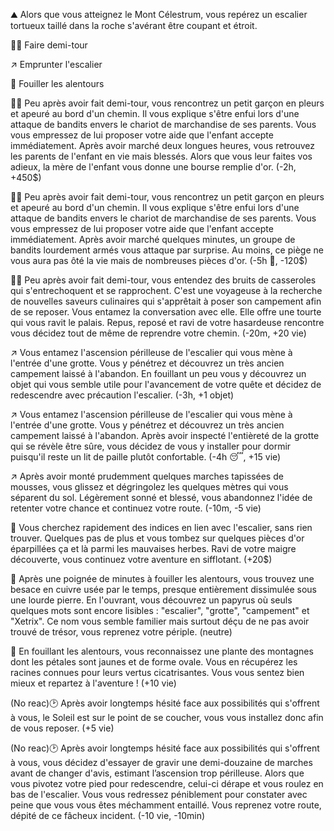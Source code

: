⛰ Alors que vous atteignez le Mont Célestrum, vous repérez un escalier tortueux taillé dans la roche s'avérant être coupant et étroit.

🚶‍♂️ Faire demi-tour

↗️ Emprunter l'escalier

🔎 Fouiller les alentours

🚶‍♂️ Peu après avoir fait demi-tour, vous rencontrez un petit garçon en pleurs et apeuré au bord d'un chemin. Il vous explique s'être enfui lors d'une attaque de bandits envers le chariot de marchandise de ses parents. Vous vous empressez de lui proposer votre aide que l'enfant accepte immédiatement. Après avoir marché deux longues heures, vous retrouvez les parents de l'enfant en vie mais blessés. Alors que vous leur faites vos adieux, la mère de l'enfant vous donne une bourse remplie d'or. (-2h, +450$)

🚶‍♂️ Peu après avoir fait demi-tour, vous rencontrez un petit garçon en pleurs et apeuré au bord d'un chemin. Il vous explique s'être enfui lors d'une attaque de bandits envers le chariot de marchandise de ses parents. Vous vous empressez de lui proposer votre aide que l'enfant accepte immédiatement. Après avoir marché quelques minutes, un groupe de bandits lourdement armés vous attaque par surprise. Au moins, ce piège ne vous aura pas ôté la vie mais de nombreuses pièces d'or. (-5h 🤕, -120$)

🚶‍♂️ Peu après avoir fait demi-tour, vous entendez des bruits de casseroles qui s'entrechoquent et se rapprochent. C'est une voyageuse à la recherche de nouvelles saveurs culinaires qui s'apprêtait à poser son campement afin de se reposer. Vous entamez la conversation avec elle. Elle offre une tourte qui vous ravit le palais. Repus, reposé et ravi de votre hasardeuse rencontre vous décidez tout de même de reprendre votre chemin. (-20m, +20 vie)

↗️ Vous entamez l'ascension périlleuse de l'escalier qui vous mène à l'entrée d'une grotte. Vous y pénétrez et découvrez un très ancien campement laissé à l'abandon. En fouillant un peu vous y découvrez un objet qui vous semble utile pour l'avancement de votre quête et décidez de redescendre avec précaution l'escalier. (-3h, +1 objet)

↗️ Vous entamez l'ascension périlleuse de l'escalier qui vous mène à l'entrée d'une grotte. Vous y pénétrez et découvrez un très ancien campement laissé à l'abandon. Après avoir inspecté l'entièreté de la grotte qui se révèle être sûre, vous décidez de vous y installer pour dormir puisqu'il reste un lit de paille plutôt confortable. (-4h 😴, +15 vie)

↗️ Après avoir monté prudemment quelques marches tapissées de mousses, vous glissez et dégringolez les quelques mètres qui vous séparent du sol. Légèrement sonné et blessé, vous abandonnez l'idée de retenter votre chance et continuez votre route. (-10m, -5 vie)

🔎 Vous cherchez rapidement des indices en lien avec l'escalier, sans rien trouver. Quelques pas de plus et vous tombez sur quelques pièces d'or éparpillées ça et là parmi les mauvaises herbes. Ravi de votre maigre découverte, vous continuez votre aventure en sifflotant. (+20$)

🔎 Après une poignée de minutes à fouiller les alentours, vous trouvez une besace en cuivre usée par le temps, presque entièrement dissimulée sous une lourde pierre. En l'ouvrant, vous découvrez un papyrus où seuls quelques mots sont encore lisibles : "escalier", "grotte", "campement" et "Xetrix". Ce nom vous semble familier mais surtout déçu de ne pas avoir trouvé de trésor, vous reprenez votre périple. (neutre)

🔎 En fouillant les alentours, vous reconnaissez une plante des montagnes dont les pétales sont jaunes et de forme ovale. Vous en récupérez les racines connues pour leurs vertus cicatrisantes. Vous vous sentez bien mieux et repartez à l'aventure ! (+10 vie)

(No reac)🕑 Après avoir longtemps hésité face aux possibilités qui s'offrent à vous, le Soleil est sur le point de se coucher, vous vous installez donc afin de vous reposer. (+5 vie)

(No reac)🕑 Après avoir longtemps hésité face aux possibilités qui s'offrent à vous, vous décidez d'essayer de gravir une demi-douzaine de marches avant de changer d'avis, estimant l’ascension trop périlleuse. Alors que vous pivotez votre pied pour redescendre, celui-ci dérape et vous roulez en bas de l'escalier. Vous vous redressez péniblement pour constater avec peine que vous vous êtes méchamment entaillé. Vous reprenez votre route, dépité de ce fâcheux incident. (-10 vie, -10min)
